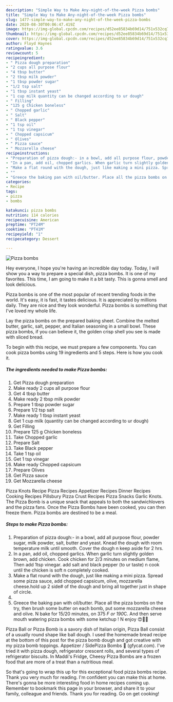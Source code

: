 ```yaml
---
description: "Simple Way to Make Any-night-of-the-week Pizza bombs"
title: "Simple Way to Make Any-night-of-the-week Pizza bombs"
slug: 1477-simple-way-to-make-any-night-of-the-week-pizza-bombs
date: 2020-08-30T00:06:47.419Z
image: https://img-global.cpcdn.com/recipes/d52ee85834b69d14/751x532cq70/pizza-bombs-recipe-main-photo.jpg
thumbnail: https://img-global.cpcdn.com/recipes/d52ee85834b69d14/751x532cq70/pizza-bombs-recipe-main-photo.jpg
cover: https://img-global.cpcdn.com/recipes/d52ee85834b69d14/751x532cq70/pizza-bombs-recipe-main-photo.jpg
author: Floyd Haynes
ratingvalue: 3.6
reviewcount: 5
recipeingredient:
- " Pizza dough preparation"
- "2 cups all purpose flour"
- "4 tbsp butter"
- "2 tbsp milk powder"
- "1 tbsp powder sugar"
- "1/2 tsp salt"
- "1 tbsp instant yeast"
- "1 cup milk quantity can be changed according to ur dough"
- " Filling"
- "125 g Chicken boneless"
- " Chopped garlic"
- " Salt"
- " Black pepper"
- "1 tsp oil"
- "1 tsp vinegar"
- " Chopped capsicum"
- " Olives"
- " Pizza sauce"
- " Mozzarella cheese"
recipeinstructions:
- "Preparation of pizza dough:- in a bowl, add all purpose flour, powder sugar, milk powder, salt, butter and yeast. Knead the dough with room temperature milk until smooth. Cover the dough n keep aside for 2 hrs."
- "In a pan, add oil, chopped garlics. When garlic turn slightly golden brown, add chicken. Cook chicken for 2/3 minutes on medium flame, Then add 1tsp vinegar. add salt and black pepper (to ur taste) n cook until the chicken is soft n completely cooked."
- "Make a flat round with the dough, just like making a mini pizza. Spread some pizza sauce, add chopped capsicum, olive, mozzarella cheese.hold up 2 side# of the dough and bring all together just in shape of circle."
- ""
- "Greece the baking pan with oil/butter. Place all the pizza bombs on the try, then brush some butter on each bomb, put some mozzarella cheese and olive. N bake for 15/20 minutes, on 375 *F or 190*C. And then serve mouth watering pizza bombs with some ketchup ! N enjoy 😍🤤🤤"
categories:
- Recipe
tags:
- pizza
- bombs

katakunci: pizza bombs 
nutrition: 114 calories
recipecuisine: American
preptime: "PT24M"
cooktime: "PT41M"
recipeyield: "1"
recipecategory: Dessert

---
```



![Pizza bombs](https://img-global.cpcdn.com/recipes/d52ee85834b69d14/751x532cq70/pizza-bombs-recipe-main-photo.jpg)

Hey everyone, I hope you're having an incredible day today. Today, I will show you a way to prepare a special dish, pizza bombs. It is one of my favorites. This time, I am going to make it a bit tasty. This is gonna smell and look delicious.

Pizza bombs is one of the most popular of recent trending foods in the world. It's easy, it is fast, it tastes delicious. It is appreciated by millions daily. They are nice and they look wonderful. Pizza bombs is something that I've loved my whole life.

Lay the pizza bombs on the prepared baking sheet. Combine the melted butter, garlic, salt, pepper, and Italian seasoning in a small bowl. These pizza bombs, if you can believe it, the golden crisp shell you see is made with sliced bread.


To begin with this recipe, we must prepare a few components. You can cook pizza bombs using 19 ingredients and 5 steps. Here is how you cook it.

<!--inarticleads1-->

##### The ingredients needed to make Pizza bombs:

1. Get  Pizza dough preparation
1. Make ready 2 cups all purpose flour
1. Get 4 tbsp butter
1. Make ready 2 tbsp milk powder
1. Prepare 1 tbsp powder sugar
1. Prepare 1/2 tsp salt
1. Make ready 1 tbsp instant yeast
1. Get 1 cup milk (quantity can be changed according to ur dough)
1. Get  Filling
1. Prepare 125 g Chicken boneless
1. Take  Chopped garlic
1. Prepare  Salt
1. Take  Black pepper
1. Take 1 tsp oil
1. Get 1 tsp vinegar
1. Make ready  Chopped capsicum
1. Prepare  Olives
1. Get  Pizza sauce
1. Get  Mozzarella cheese


Pizza Knots Recipe Pizza Recipes Appetizer Recipes Dinner Recipes Cooking Recipes Pillsbury Pizza Crust Recipes Pizza Snacks Garlic Knots. The Pizza Bomb is a unique snack that appeals to both the sandwichlovers and the pizza fans. Once the Pizza Bombs have been cooked, you can then freeze them. Pizza bombs are destined to be a meal. 

<!--inarticleads2-->

##### Steps to make Pizza bombs:

1. Preparation of pizza dough:- in a bowl, add all purpose flour, powder sugar, milk powder, salt, butter and yeast. Knead the dough with room temperature milk until smooth. Cover the dough n keep aside for 2 hrs.
1. In a pan, add oil, chopped garlics. When garlic turn slightly golden brown, add chicken. Cook chicken for 2/3 minutes on medium flame, Then add 1tsp vinegar. add salt and black pepper (to ur taste) n cook until the chicken is soft n completely cooked.
1. Make a flat round with the dough, just like making a mini pizza. Spread some pizza sauce, add chopped capsicum, olive, mozzarella cheese.hold up 2 side# of the dough and bring all together just in shape of circle.
1. 
1. Greece the baking pan with oil/butter. Place all the pizza bombs on the try, then brush some butter on each bomb, put some mozzarella cheese and olive. N bake for 15/20 minutes, on 375 *F or 190*C. And then serve mouth watering pizza bombs with some ketchup ! N enjoy 😍🤤🤤


Pizza Ball or Pizza Bomb is a savory dish of Italian origin, Pizza Ball consist of a usually round shape like ball dough. I used the homemade bread recipe at the bottom of this post for the pizza bomb dough and got creative with my pizza bomb toppings. Appetizer / SidePizza Bombs 🍕 (gfycat.com). I&#39;ve tried it with pizza dough, refrigerator crescent rolls, and several types of refrigerator biscuits. In Maddi&#39;s Fridge, Cheesy Pizza Bombs are a frozen food that are more of a treat than a nutritious meal. 

So that's going to wrap this up for this exceptional food pizza bombs recipe. Thank you very much for reading. I'm confident you can make this at home. There's gonna be more interesting food in home recipes coming up. Remember to bookmark this page in your browser, and share it to your family, colleague and friends. Thank you for reading. Go on get cooking!

